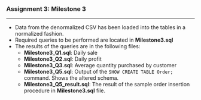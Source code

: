 ### Assignment 3: Milestone 3
---

* Data from the denormalized CSV has been loaded into the tables in a normalized fashion.
* Required queries to be performed are located in **Milestone3.sql**
* The results of the queries are in the following files:
    * **Milestone3_Q1.sql**: Daily sale
    * **Milestone3_Q2.sql**: Daily profit
    * **Milestone3_Q3.sql**: Average quantity purchased by customer
    * **Milestone3_Q5.sql**: Output of the `SHOW
    CREATE TABLE Order;` command. Shows the altered schema.
    * **Milestone3_Q5_result.sql**: The result of the sample order insertion procedure in **Milestone3.sql** file.

